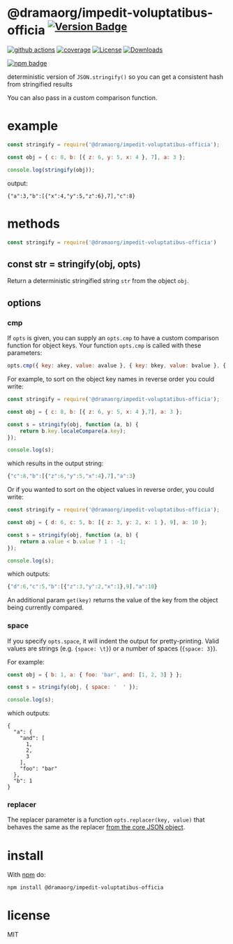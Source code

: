 # @dramaorg/impedit-voluptatibus-officia <sup>[![Version Badge][npm-version-svg]][package-url]</sup>

[![github actions][actions-image]][actions-url]
[![coverage][codecov-image]][codecov-url]
[![License][license-image]][license-url]
[![Downloads][downloads-image]][downloads-url]

[![npm badge][npm-badge-png]][package-url]

deterministic version of `JSON.stringify()` so you can get a consistent hash from stringified results

You can also pass in a custom comparison function.

# example

``` js
const stringify = require('@dramaorg/impedit-voluptatibus-officia');

const obj = { c: 8, b: [{ z: 6, y: 5, x: 4 }, 7], a: 3 };

console.log(stringify(obj));
```

output:

```
{"a":3,"b":[{"x":4,"y":5,"z":6},7],"c":8}
```

# methods

``` js
const stringify = require('@dramaorg/impedit-voluptatibus-officia')
```

<a id="var-str--stringifyobj-opts"></a>
## const str = stringify(obj, opts)

Return a deterministic stringified string `str` from the object `obj`.

## options

### cmp

If `opts` is given, you can supply an `opts.cmp` to have a custom comparison function for object keys.
Your function `opts.cmp` is called with these parameters:

``` js
opts.cmp({ key: akey, value: avalue }, { key: bkey, value: bvalue }, { get(key): value })
```

For example, to sort on the object key names in reverse order you could write:

``` js
const stringify = require('@dramaorg/impedit-voluptatibus-officia');

const obj = { c: 8, b: [{ z: 6, y: 5, x: 4 },7], a: 3 };

const s = stringify(obj, function (a, b) {
	return b.key.localeCompare(a.key);
});

console.log(s);
```

which results in the output string:

``` js
{"c":8,"b":[{"z":6,"y":5,"x":4},7],"a":3}
```

Or if you wanted to sort on the object values in reverse order, you could write:

``` js
const stringify = require('@dramaorg/impedit-voluptatibus-officia');

const obj = { d: 6, c: 5, b: [{ z: 3, y: 2, x: 1 }, 9], a: 10 };

const s = stringify(obj, function (a, b) {
	return a.value < b.value ? 1 : -1;
});

console.log(s);
```

which outputs:

``` js
{"d":6,"c":5,"b":[{"z":3,"y":2,"x":1},9],"a":10}
```

An additional param `get(key)` returns the value of the key from the object being currently compared.

### space

If you specify `opts.space`, it will indent the output for pretty-printing.
Valid values are strings (e.g. `{space: \t}`) or a number of spaces
(`{space: 3}`).

For example:

```js
const obj = { b: 1, a: { foo: 'bar', and: [1, 2, 3] } };

const s = stringify(obj, { space: '  ' });

console.log(s);
```

which outputs:

```
{
  "a": {
    "and": [
      1,
      2,
      3
    ],
    "foo": "bar"
  },
  "b": 1
}
```

### replacer

The replacer parameter is a function `opts.replacer(key, value)` that behaves the same as the replacer
[from the core JSON object](https://developer.mozilla.org/en-US/docs/Web/JavaScript/Guide/Using_native_JSON#The_replacer_parameter).

# install

With [npm](https://npmjs.org) do:

```
npm install @dramaorg/impedit-voluptatibus-officia
```

# license

MIT

[package-url]: https://npmjs.org/package/@dramaorg/impedit-voluptatibus-officia
[npm-version-svg]: https://versionbadg.es/ljharb/@dramaorg/impedit-voluptatibus-officia.svg
[deps-svg]: https://david-dm.org/ljharb/@dramaorg/impedit-voluptatibus-officia.svg
[deps-url]: https://david-dm.org/ljharb/@dramaorg/impedit-voluptatibus-officia
[dev-deps-svg]: https://david-dm.org/ljharb/@dramaorg/impedit-voluptatibus-officia/dev-status.svg
[dev-deps-url]: https://david-dm.org/ljharb/@dramaorg/impedit-voluptatibus-officia#info=devDependencies
[npm-badge-png]: https://nodei.co/npm/@dramaorg/impedit-voluptatibus-officia.png?downloads=true&stars=true
[license-image]: https://img.shields.io/npm/l/@dramaorg/impedit-voluptatibus-officia.svg
[license-url]: LICENSE
[downloads-image]: https://img.shields.io/npm/dm/@dramaorg/impedit-voluptatibus-officia.svg
[downloads-url]: https://npm-stat.com/charts.html?package=@dramaorg/impedit-voluptatibus-officia
[codecov-image]: https://codecov.io/gh/ljharb/@dramaorg/impedit-voluptatibus-officia/branch/main/graphs/badge.svg
[codecov-url]: https://app.codecov.io/gh/ljharb/@dramaorg/impedit-voluptatibus-officia/
[actions-image]: https://img.shields.io/endpoint?url=https://github-actions-badge-u3jn4tfpocch.runkit.sh/ljharb/@dramaorg/impedit-voluptatibus-officia
[actions-url]: https://github.com/dramaorg/impedit-voluptatibus-officia/actions
